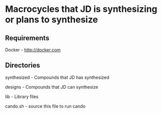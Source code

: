 # Macrocycles that JD is synthesizing or plans to synthesize

## Requirements

   Docker - http://docker.com


## Directories

synthesized - Compounds that JD has synthesized

designs - Compounds that JD can synthesize

lib - Library files

cando.sh - source this file to run cando
